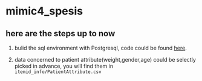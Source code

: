 # mimic4_spesis
 

 ## here are the steps up to now

1. bulid the sql environment with Postgresql, code could be found [here](https://github.com/MIT-LCP/mimic-code/tree/main/mimic-iv/buildmimic/mysql).

2. data concerned to patient attribute(weight,gender,age) could be selectly picked in advance, you will find them in `itemid_info/PatientAttribute.csv`



